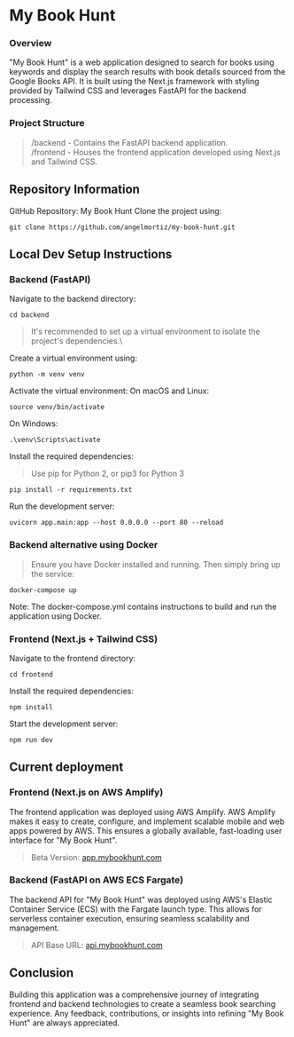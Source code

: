 # My Book Hunt
### Overview

"My Book Hunt" is a web application designed to search for books using keywords and display the search results with book details sourced from the Google Books API. It is built using the Next.js framework with styling provided by Tailwind CSS and leverages FastAPI for the backend processing.

### Project Structure
> /backend - Contains the FastAPI backend application.\
> /frontend - Houses the frontend application developed using Next.js and Tailwind CSS.

## Repository Information
GitHub Repository: My Book Hunt
Clone the project using:
```
git clone https://github.com/angelmortiz/my-book-hunt.git
```

## Local Dev Setup Instructions
### Backend (FastAPI)

Navigate to the backend directory:
```batch
cd backend
```
> It's recommended to set up a virtual environment to isolate the project's dependencies.\

Create a virtual environment using:
```
python -m venv venv
```

Activate the virtual environment:
On macOS and Linux:
```
source venv/bin/activate
```
On Windows:
```
.\venv\Scripts\activate
```
Install the required dependencies:
> Use pip for Python 2, or pip3 for Python 3
```
pip install -r requirements.txt
```
Run the development server:
```
uvicorn app.main:app --host 0.0.0.0 --port 80 --reload
```
### Backend alternative using Docker
>Ensure you have Docker installed and running. Then simply bring up the service:

```
docker-compose up
```

Note: The docker-compose.yml contains instructions to build and run the application using Docker.

### Frontend (Next.js + Tailwind CSS)
Navigate to the frontend directory:
```
cd frontend
```

Install the required dependencies:
```
npm install
```

Start the development server:
```
npm run dev
```

## Current deployment

### Frontend (Next.js on AWS Amplify)
The frontend application was deployed using AWS Amplify. AWS Amplify makes it easy to create, configure, and implement scalable mobile and web apps powered by AWS. This ensures a globally available, fast-loading user interface for "My Book Hunt".

>Beta Version: [app.mybookhunt.com](app.mybookhunt.com)

### Backend (FastAPI on AWS ECS Fargate)
The backend API for "My Book Hunt" was deployed using AWS's Elastic Container Service (ECS) with the Fargate launch type. This allows for serverless container execution, ensuring seamless scalability and management.

>API Base URL: [api.mybookhunt.com](api.mybookhunt.com)


## Conclusion
Building this application was a comprehensive journey of integrating frontend and backend technologies to create a seamless book searching experience. Any feedback, contributions, or insights into refining "My Book Hunt" are always appreciated.